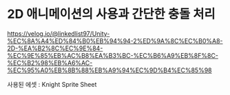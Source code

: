 # 2D 애니메이션의 사용과 간단한 충돌 처리

https://velog.io/@linkedlist97/Unity-%EC%8A%A4%ED%84%B0%EB%94%94-2%ED%9A%8C%EC%B0%A8-2D-%EA%B2%8C%EC%9E%84-%EC%9E%85%EB%AC%B8%EA%B3%BC-%EC%B6%A9%EB%8F%8C-%EC%B2%98%EB%A6%AC-%EC%95%A0%EB%8B%88%EB%A9%94%EC%9D%B4%EC%85%98

사용된 에셋 : Knight Sprite Sheet

